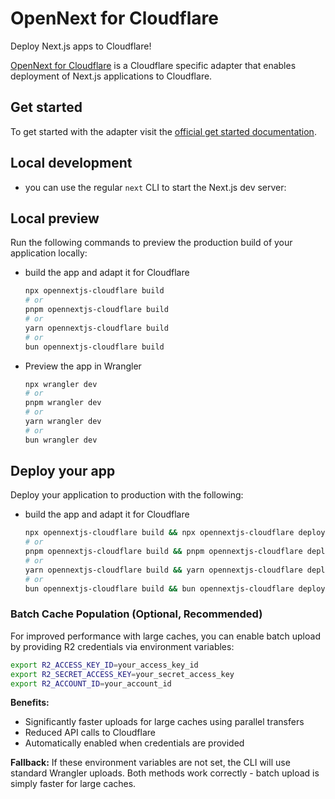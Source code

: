 # OpenNext for Cloudflare

Deploy Next.js apps to Cloudflare!

[OpenNext for Cloudflare](https://opennext.js.org/cloudflare) is a Cloudflare specific adapter that enables deployment of Next.js applications to Cloudflare.

## Get started

To get started with the adapter visit the [official get started documentation](https://opennext.js.org/cloudflare/get-started).

## Local development

- you can use the regular `next` CLI to start the Next.js dev server:

## Local preview

Run the following commands to preview the production build of your application locally:

- build the app and adapt it for Cloudflare

  ```bash
  npx opennextjs-cloudflare build
  # or
  pnpm opennextjs-cloudflare build
  # or
  yarn opennextjs-cloudflare build
  # or
  bun opennextjs-cloudflare build
  ```

- Preview the app in Wrangler

  ```bash
  npx wrangler dev
  # or
  pnpm wrangler dev
  # or
  yarn wrangler dev
  # or
  bun wrangler dev
  ```

## Deploy your app

Deploy your application to production with the following:

- build the app and adapt it for Cloudflare

  ```bash
  npx opennextjs-cloudflare build && npx opennextjs-cloudflare deploy
  # or
  pnpm opennextjs-cloudflare build && pnpm opennextjs-cloudflare deploy
  # or
  yarn opennextjs-cloudflare build && yarn opennextjs-cloudflare deploy
  # or
  bun opennextjs-cloudflare build && bun opennextjs-cloudflare deploy
  ```

### Batch Cache Population (Optional, Recommended)

For improved performance with large caches, you can enable batch upload by providing R2 credentials via environment variables:

```bash
export R2_ACCESS_KEY_ID=your_access_key_id
export R2_SECRET_ACCESS_KEY=your_secret_access_key
export R2_ACCOUNT_ID=your_account_id
```

**Benefits:**

- Significantly faster uploads for large caches using parallel transfers
- Reduced API calls to Cloudflare
- Automatically enabled when credentials are provided

**Fallback:**
If these environment variables are not set, the CLI will use standard Wrangler uploads. Both methods work correctly - batch upload is simply faster for large caches.
